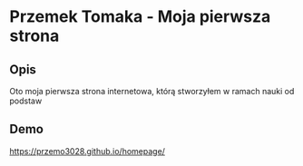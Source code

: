 # Przemek Tomaka - Moja pierwsza strona

## Opis
Oto moja pierwsza strona internetowa, którą stworzyłem w ramach nauki od podstaw

## Demo
https://przemo3028.github.io/homepage/
